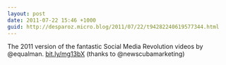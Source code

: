 ```yaml
---
layout: post
date: 2011-07-22 15:46 +1000
guid: http://desparoz.micro.blog/2011/07/22/t94282240619577344.html
---
```

The 2011 version of the fantastic Social Media Revolution videos by @equalman. [bit.ly/mg13bX](http://bit.ly/mg13bX) (thanks to @newscubamarketing)
